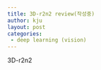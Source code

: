 ```yaml
---
title: 3D-r2n2 review(작성중)
author: kju
layout: post
categories: 
 - deep learning (vision)
---
```

3D-r2n2
